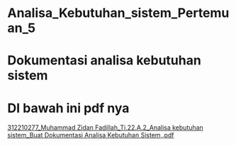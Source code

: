 # Analisa_Kebutuhan_sistem_Pertemuan_5

# Dokumentasi analisa kebutuhan sistem
# DI bawah ini pdf nya

 [312210277_Muhammad Zidan Fadillah_Ti.22.A.2_Analisa kebutuhan sistem_Buat Dokumentasi Analisa Kebutuhan Sistem,.pdf](https://github.com/muhammadzidanfadilah/Analisa_Kebutuhan_Sistem_Pertemuan_5/files/15103306/312210277_Muhammad.Zidan.Fadillah_Ti.22.A.2_Analisa.kebutuhan.sistem_Buat.Dokumentasi.Analisa.Kebutuhan.Sistem.pdf) 


